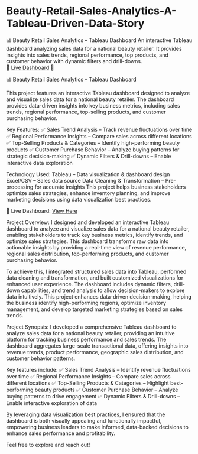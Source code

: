 # Beauty-Retail-Sales-Analytics-A-Tableau-Driven-Data-Story
📊 Beauty Retail Sales Analytics – Tableau Dashboard  An interactive Tableau dashboard analyzing sales data for a national beauty retailer. It provides insights into sales trends, regional performance, top products, and customer behavior with dynamic filters and drill-downs.  
🔗 [Live Dashboard](https://public.tableau.com/shared/74SG5QBF5?:display_count=n&:origin=viz_share_link) 🚀

📊 Beauty Retail Sales Analytics – Tableau Dashboard

This project features an interactive Tableau dashboard designed to analyze and visualize sales data for a national beauty retailer. The dashboard provides data-driven insights into key business metrics, including sales trends, regional performance, top-selling products, and customer purchasing behavior.

Key Features:
✅ Sales Trend Analysis – Track revenue fluctuations over time
✅ Regional Performance Insights – Compare sales across different locations
✅ Top-Selling Products & Categories – Identify high-performing beauty products
✅ Customer Purchase Behavior – Analyze buying patterns for strategic decision-making
✅ Dynamic Filters & Drill-downs – Enable interactive data exploration

Technology Used:
Tableau – Data visualization & dashboard design
Excel/CSV – Sales data source
Data Cleaning & Transformation – Pre-processing for accurate insights
This project helps business stakeholders optimize sales strategies, enhance inventory planning, and improve marketing decisions using data visualization best practices.

🔗 Live Dashboard: [View Here](https://public.tableau.com/shared/74SG5QBF5?:display_count=n&:origin=viz_share_link)

Project Overview:
I designed and developed an interactive Tableau dashboard to analyze and visualize sales data for a national beauty retailer, enabling stakeholders to track key business metrics, identify trends, and optimize sales strategies. This dashboard transforms raw data into actionable insights by providing a real-time view of revenue performance, regional sales distribution, top-performing products, and customer purchasing behavior.

To achieve this, I integrated structured sales data into Tableau, performed data cleaning and transformation, and built customized visualizations for enhanced user experience. The dashboard includes dynamic filters, drill-down capabilities, and trend analysis to allow decision-makers to explore data intuitively. This project enhances data-driven decision-making, helping the business identify high-performing regions, optimize inventory management, and develop targeted marketing strategies based on sales trends.

Project Synopsis:
I developed a comprehensive Tableau dashboard to analyze sales data for a national beauty retailer, providing an intuitive platform for tracking business performance and sales trends. The dashboard aggregates large-scale transactional data, offering insights into revenue trends, product performance, geographic sales distribution, and customer behavior patterns.

Key features include:
✅ Sales Trend Analysis – Identify revenue fluctuations over time
✅ Regional Performance Insights – Compare sales across different locations
✅ Top-Selling Products & Categories – Highlight best-performing beauty products
✅ Customer Purchase Behavior – Analyze buying patterns to drive engagement
✅ Dynamic Filters & Drill-downs – Enable interactive exploration of data

By leveraging data visualization best practices, I ensured that the dashboard is both visually appealing and functionally impactful, empowering business leaders to make informed, data-backed decisions to enhance sales performance and profitability.

Feel free to explore and reach out!
